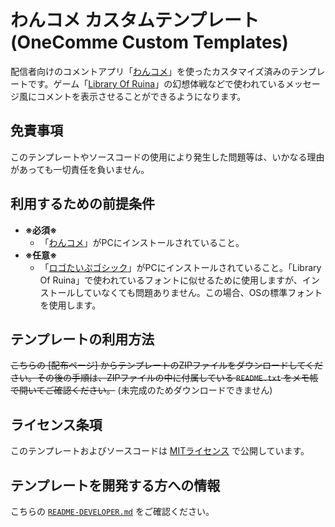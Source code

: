 # わんコメ カスタムテンプレート(OneComme Custom Templates)

配信者向けのコメントアプリ「[わんコメ](https://onecomme.com/)」を使ったカスタマイズ済みのテンプレートです。ゲーム「[Library Of Ruina](https://store.steampowered.com/app/1256670/Library_Of_Ruina/)」の幻想体戦などで使われているメッセージ風にコメントを表示させることができるようになります。

## 免責事項

このテンプレートやソースコードの使用により発生した問題等は、いかなる理由があっても一切責任を負いません。

## 利用するための前提条件

- **※必須※**
  - 「[わんコメ](https://onecomme.com/)」がPCにインストールされていること。
- **※任意※**
  - 「[ロゴたいぷゴシック](http://www.fontna.com/blog/1226/)」がPCにインストールされていること。「Library Of Ruina」で使われているフォントに似せるために使用しますが、インストールしていなくても問題ありません。この場合、OSの標準フォントを使用します。

## テンプレートの利用方法

~~こちらの [配布ページ] からテンプレートのZIPファイルをダウンロードしてください。その後の手順は、ZIPファイルの中に付属している `README.txt` をメモ帳で開いてご確認ください。~~ (未完成のためダウンロードできません)

## ライセンス条項

このテンプレートおよびソースコードは [MITライセンス](https://github.com/TanaUmbreon/OneCommeCustomTemplates/LICENSE) で公開しています。

## テンプレートを開発する方への情報

こちらの [`README-DEVELOPER.md`](https://github.com/TanaUmbreon/OneCommeCustomTemplates/README-DEVELOPER.md) をご確認ください。
